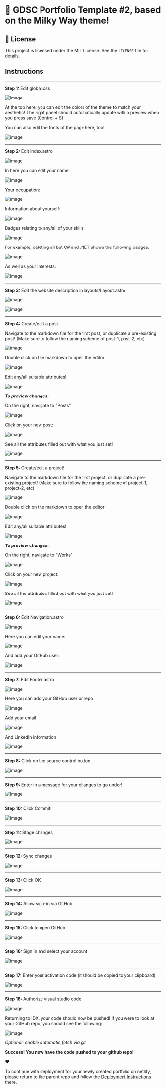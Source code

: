 # 🌌 GDSC Portfolio Template #2, based on the Milky Way theme!

## 📃 License
This project is licensed under the MIT License. See the `LICENSE` file for details.

## Instructions

***
**Step 1:** Edit global.css

![image](https://github.com/user-attachments/assets/c1d6de27-783b-43e0-ad52-c17fd10305bd)

At the top here, you can edit the colors of the theme to match your aesthetic! The right panel should automatically update with a preview when you press save (Control + S)

You can also edit the fonts of the page here, too!

![image](https://github.com/user-attachments/assets/e1175091-e80b-452e-b50b-d592239af9af)
***
**Step 2:** Edit index.astro

![image](https://github.com/user-attachments/assets/7ca02c59-9777-49dc-b0a8-000fdadcff57)

In here you can edit your name:

![image](https://github.com/user-attachments/assets/9eba64fc-3fb8-48c8-8391-a3606177243f)

Your occupation:

![image](https://github.com/user-attachments/assets/7cde6dbc-a0be-4286-820a-663b6cbd4bf7)

Information about yourself:

![image](https://github.com/user-attachments/assets/efdce346-b342-41d1-9071-4e5b7f352dea)

Badges relating to any/all of your skills:

![image](https://github.com/user-attachments/assets/04c2c38c-37f7-439d-8e0c-61e6996214aa)

For example, deleting all but C# and .NET shows the following badges:

![image](https://github.com/user-attachments/assets/e6d3dcf0-0606-420b-9871-786080b27b52)

As well as your interests:

![image](https://github.com/user-attachments/assets/934cea43-224b-4045-aa68-87eab18bf058)
***
**Step 3:** Edit the website description in layouts/Layout.astro

![image](https://github.com/user-attachments/assets/c879aeec-869f-45dc-ac56-4924728ae5a3)

![image](https://github.com/user-attachments/assets/8044685d-d5f1-4d1d-bb0b-2c4c1ac59436)
***
**Step 4:** Create/edit a post

Navigate to the markdown file for the first post, or duplicate a pre-existing post! (Make sure to follow the naming scheme of post-1, post-2, etc)

![image](https://github.com/user-attachments/assets/42d72461-944a-4171-b81c-d33ce08f11f0)

Double click on the markdown to open the editor

![image](https://github.com/user-attachments/assets/a8a6b040-540d-451e-98a4-95d5660c0e62)

Edit any/all suitable attributes!

![image](https://github.com/user-attachments/assets/3df76254-f965-4896-a0b9-b47504099624)

***To preview changes:***

On the right, navigate to "Posts"

![image](https://github.com/user-attachments/assets/e04af557-01bc-43dd-97db-c0aa29bfabe8)

Click on your new post:

![image](https://github.com/user-attachments/assets/c0d19da6-8a68-49da-a549-11384d0996b9)

See all the attributes filled out with what you just set!

![image](https://github.com/user-attachments/assets/99061ea0-00eb-4cbd-ab37-ec55a3fe497f)
***
**Step 5:** Create/edit a project!

Navigate to the markdown file for the first project, or duplicate a pre-existing project! (Make sure to follow the naming scheme of project-1, project-2, etc)

![image](https://github.com/user-attachments/assets/48b987d6-ea44-4a93-bcc9-d78f2c4eb14e)

Double click on the markdown to open the editor

![image](https://github.com/user-attachments/assets/0eca9edd-8d37-48f2-b990-efd36eb7f85b)

Edit any/all suitable attributes!

![image](https://github.com/user-attachments/assets/31d009d8-c03c-4fa6-a18a-aaba921e594f)

***To preview changes:***

On the right, navigate to "Works"

![image](https://github.com/user-attachments/assets/eb7d3ea1-2040-4fdd-8f33-ab5411278b9b)

Click on your new project:

![image](https://github.com/user-attachments/assets/82379569-1da0-4f89-bc91-2b4d7fcb7c04)

See all the attributes filled out with what you just set!

![image](https://github.com/user-attachments/assets/c0baec9c-7f43-4341-889a-11327c80c4ae)
***
**Step 6:** Edit Navigation.astro

![image](https://github.com/user-attachments/assets/dc3a08b1-7dcf-4e3e-8271-e42cc7fe0381)

Here you can edit your name:

![image](https://github.com/user-attachments/assets/e0f6e296-9766-4240-8bdb-a35de2d22180)

And add your GitHub user:

![image](https://github.com/user-attachments/assets/d14b0301-9af9-4b63-b61a-43f0947817df)
***
**Step 7:** Edit Footer.astro

![image](https://github.com/user-attachments/assets/4a233ad9-6189-448c-afc4-b1657d36aa45)

Here you can add your GitHub user or repo

![image](https://github.com/user-attachments/assets/cbbdc9c1-e327-4afc-ab39-305eed4a901e)

Add your email

![image](https://github.com/user-attachments/assets/3fee1570-54a7-4c36-8567-f1aa6c43c0a5)

And LinkedIn information

![image](https://github.com/user-attachments/assets/7e099519-b882-4356-836a-6b59c663bcfa)
***
**Step 8:** Click on the source control button

![image](https://github.com/user-attachments/assets/321dc432-7130-4b6e-98a7-bba404677428)
***
**Step 9:** Enter in a message for your changes to go under!

![image](https://github.com/user-attachments/assets/884fc2b8-b105-4d19-a0cc-7ddcad20b0ee)
***
**Step 10:** Click Commit!

![image](https://github.com/user-attachments/assets/7be3d585-12bc-457e-b4fa-597122bdce73)
***
**Step 11:** Stage changes

![image](https://github.com/user-attachments/assets/d4cf8af7-5448-4bb2-8df4-011f45cb8983)
***
**Step 12:** Sync changes

![image](https://github.com/user-attachments/assets/74c75908-b7d7-4274-84a6-ad122d1e7d37)
***
**Step 13:** Click OK

![image](https://github.com/user-attachments/assets/e3341b18-b70a-4d40-9b31-ea1796bceb68)
***
**Step 14:** Allow sign-in via GitHub

![image](https://github.com/user-attachments/assets/a7e6eabe-1e0b-43d7-b48c-a416bd427ccf)
***
**Step 15:** Click to open GitHub

![image](https://github.com/user-attachments/assets/30f55b69-66d3-425f-a3a0-598203bc44c5)
***
**Step 16:** Sign in and select your account

![image](https://github.com/user-attachments/assets/63f3b244-c3df-4db2-ba8e-4041ba750a84)
***
**Step 17:** Enter your activation code (it should be copied to your clipboard)

![image](https://github.com/user-attachments/assets/0bb98684-8e74-4f82-b2cb-adad994e8d3b)
***
**Step 18:** Authorize visual studio code

![image](https://github.com/user-attachments/assets/4460881f-19e8-4bd4-a409-e87fe51e6728)

Returning to IDX, your code should now be pushed! If you were to look at your GitHub repo, you should see the following:

![image](https://github.com/user-attachments/assets/67cc3e8e-2e86-4fc2-b242-729987a1fea2)

*Optional: enable automatic fetch via git*

**Success! You now have the code pushed to your github repo!**

❤️

To continue with deployment for your newly created portfolio on netlify, please return to the parent repo and follow the [Deployment Instructions](https://docs.astro.build/en/basics/astro-components/) there.
